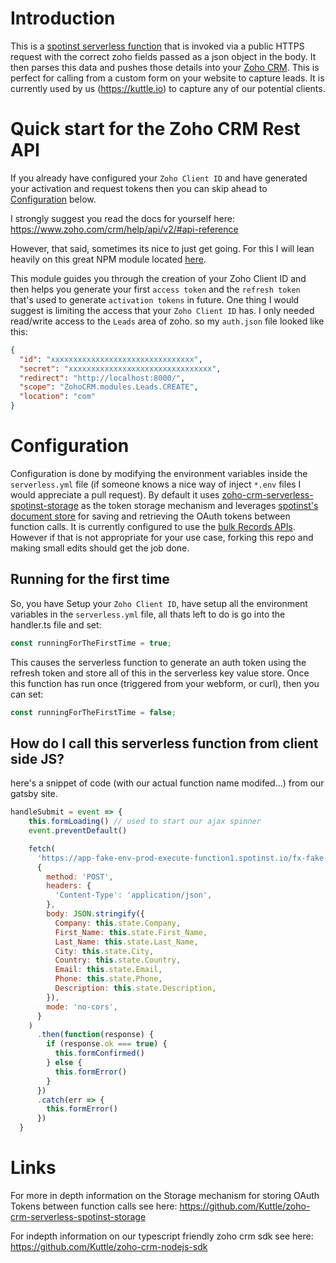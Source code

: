 # Introduction

This is a [spotinst serverless function](https://spotinst.com/products/spotinst-functions/) that is invoked via a public HTTPS request with the correct zoho fields passed as a json object in the body. It then parses this data and pushes those details into your [Zoho CRM](https://www.zoho.com/crm/?zmc=zoho-fa). This is perfect for calling from a custom form on your website to capture leads. It is currently used by us (https://kuttle.io) to capture any of our potential clients.

# Quick start for the Zoho CRM Rest API

If you already have configured your `Zoho Client ID` and have generated your activation and request tokens then you can skip ahead to [Configuration](#Configuration) below.

I strongly suggest you read the docs for yourself here: https://www.zoho.com/crm/help/api/v2/#api-reference

However, that said, sometimes its nice to just get going. For this I will lean heavily on this great NPM module located [here](https://www.npmjs.com/package/zcrm-oauth2).

This module guides you through the creation of your Zoho Client ID and then helps you generate your first `access token` and the `refresh token` that's used to generate `activation tokens` in future. One thing I would suggest is limiting the access that your `Zoho Client ID` has. I only needed read/write access to the `Leads` area of zoho. so my `auth.json` file looked like this:

```json
{
  "id": "xxxxxxxxxxxxxxxxxxxxxxxxxxxxxxxx",
  "secret": "xxxxxxxxxxxxxxxxxxxxxxxxxxxxxxxx",
  "redirect": "http://localhost:8000/",
  "scope": "ZohoCRM.modules.Leads.CREATE",
  "location": "com"
}
```

# Configuration

Configuration is done by modifying the environment variables inside the `serverless.yml` file (if someone knows a nice way of inject `*.env` files I would appreciate a pull request). By default it uses [zoho-crm-serverless-spotinst-storage](https://github.com/Kuttle/zoho-crm-serverless-spotinst-storage) as the token storage mechanism and leverages [spotinst's document store](https://help.spotinst.com/hc/en-us/articles/115005949369-Using-Document-Store-SDK) for saving and retrieving the OAuth tokens between function calls. It is currently configured to use the [bulk Records APIs](https://www.zoho.com/crm/help/api/v2/#ra-insert-records). However if that is not appropriate for your use case, forking this repo and making small edits should get the job done.

## Running for the first time

So, you have Setup your `Zoho Client ID`, have setup all the environment variables in the `serverless.yml` file, all thats left to do is go into the handler.ts file and set:

```typescript
const runningForTheFirstTime = true;
```

This causes the serverless function to generate an auth token using the refresh token and store all of this in the serverless key value store. Once this function has run once (triggered from your webform, or curl), then you can set:

```typescript
const runningForTheFirstTime = false;
```

## How do I call this serverless function from client side JS?

here's a snippet of code (with our actual function name modifed...) from our gatsby site.

```js
handleSubmit = event => {
    this.formLoading() // used to start our ajax spinner
    event.preventDefault()

    fetch(
      'https://app-fake-env-prod-execute-function1.spotinst.io/fx-fake-function'
      {
        method: 'POST',
        headers: {
          'Content-Type': 'application/json',
        },
        body: JSON.stringify({
          Company: this.state.Company,
          First_Name: this.state.First_Name,
          Last_Name: this.state.Last_Name,
          City: this.state.City,
          Country: this.state.Country,
          Email: this.state.Email,
          Phone: this.state.Phone,
          Description: this.state.Description,
        }),
        mode: 'no-cors',
      }
    )
      .then(function(response) {
        if (response.ok === true) {
          this.formConfirmed()
        } else {
          this.formError()
        }
      })
      .catch(err => {
        this.formError()
      })
  }
```

# Links

For more in depth information on the Storage mechanism for storing OAuth Tokens between function calls see here: https://github.com/Kuttle/zoho-crm-serverless-spotinst-storage

For indepth information on our typescript friendly zoho crm sdk see here: https://github.com/Kuttle/zoho-crm-nodejs-sdk

